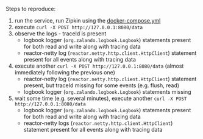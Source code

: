 Steps to reproduce:
1. run the service, run Zipkin using the [docker-compose.yml](stack/docker-compose.yml)
2. execute `curl -X POST http://127.0.0.1:8080/data`
3. observe the logs - traceId is present
   * logbook logger (`org.zalando.logbook.Logbook`) statements present for both read and write along with tracing data
   * reactor-netty log (`reactor.netty.http.client.HttpClient`) statement present for all events along with tracing data
4. execute another `curl -X POST http://127.0.0.1:8080/data` (almost immediately following the previous one)
   * reactor-netty log (`reactor.netty.http.client.HttpClient`) statement present, but traceId missing for some events (e.g. flush, read)
   * logbook logger (`org.zalando.logbook.Logbook`) statements missing
5. wait some time (e.g. several minutes), execute another `curl -X POST http://127.0.0.1:8080/data`
    * logbook logger (`org.zalando.logbook.Logbook`) statements present for both read and write along with tracing data
    * reactor-netty logs (`reactor.netty.http.client.HttpClient`) statement present for all events along with tracing data